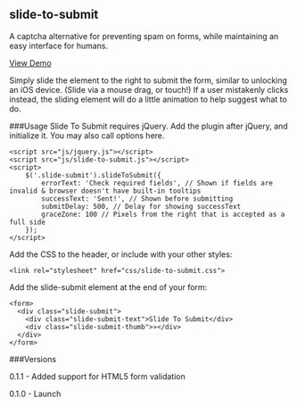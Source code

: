 ## slide-to-submit
A captcha alternative for preventing spam on forms, while maintaining an easy interface for humans.

<a href="http://kthornbloom.com/slidetosubmit/">View Demo</a>

Simply slide the element to the right to submit the form, similar to unlocking an iOS device. (Slide via a mouse drag, or touch!) If a user mistakenly clicks instead, the sliding element will do a little animation to help suggest what to do.

###Usage
Slide To Submit requires jQuery. Add the plugin after jQuery, and initialize it. You may also call options here.

```
<script src="js/jquery.js"></script>
<script src="js/slide-to-submit.js"></script>
<script>
	$('.slide-submit').slideToSubmit({
		errorText: 'Check required fields', // Shown if fields are invalid & browser doesn't have built-in tooltips
		successText: 'Sent!', // Shown before submitting
		submitDelay: 500, // Delay for showing successText
		graceZone: 100 // Pixels from the right that is accepted as a full side
	});
</script>
```

Add the CSS to the header, or include with your other styles:

```
<link rel="stylesheet" href="css/slide-to-submit.css">
```

Add the slide-submit element at the end of your form:

```
<form>
  <div class="slide-submit">
  	<div class="slide-submit-text">Slide To Submit</div>
  	<div class="slide-submit-thumb">»</div>
  </div>
</form>
```

###Versions

0.1.1 - Added support for HTML5 form validation

0.1.0 - Launch
